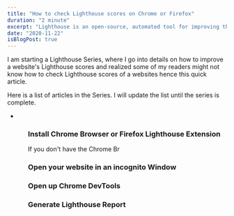 ```yaml
---
title: "How to check Lighthouse scores on Chrome or Firefox"
duration: "2 minute"
excerpt: "Lighthouse is an open-source, automated tool for improving the quality of web pages. You can run it against any web page. It has audits for performance, accessibility, progressive web apps, SEO and more...."
date: "2020-11-22"
isBlogPost: true
---
```


I am starting a Lighthouse Series, where I go into details on how to improve a website's Lighthouse scores and realized some of my readers might not know how to check Lighthouse scores of a websites hence this quick article.

Here is a list of articles in the Series. I will update the list until the series is complete.
<ul>
    <li>
        <a class="link"
           href="https://www.lindaojo.com/improve-lighthouse-score-search-engine-optimization-seo/"
           target="_blank">
        </a>
    </li>
<ul>

<h3>Install Chrome Browser or Firefox Lighthouse Extension</h3>
If you don't have the Chrome Br

<h3>Open your website in an incognito Window</h3>

<h3>Open up Chrome DevTools</h3>

<h3>Generate Lighthouse Report</h3>

